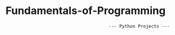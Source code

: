# Fundamentals-of-Programming
```
                                       --- Python Projects ---
``` 

